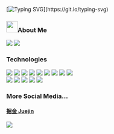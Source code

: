 [![Typing SVG](https://readme-typing-svg.demolab.com?font=Fira+Code&duration=4000&pause=2000&color=F70795&repeat=false&vCenter=true&random=false&width=435&lines=Hi%2C+I%E2%80%99m+Keylan%2C+a+front-end+engineer.)](https://git.io/typing-svg)

<h3><img style="width: 30px;"  src="https://camo.githubusercontent.com/6eca0ec910932cc3b8bee37e3f16934f4713f03f8a2985f5fca9e8144e72c4eb/68747470733a2f2f63646e2e6a7364656c6976722e6e65742f67682f4d616c655765622f706963747572652f696d616765732f74656368626c6f672f68692e676966"  />About Me</h3>

<div>
  
</div>


<div>
  <img src="https://komarev.com/ghpvc/?username=Itkeytome&style=social">
  <img src="https://img.shields.io/badge/dynamic/json?style=social&logo=Bilibili&color=%23ff69b4&logoColor=ff8cc6&label=%E5%93%94%E5%93%A9%E5%93%94%E5%93%A9%20Fans&query=%24.data.totalSubs&url=https%3A%2F%2Fapi.spencerwoo.com%2Fsubstats%2F%3Fsource%3Dbilibili%26queryKey%3D437449107">
</div>

<h3>Technologies</h3>

<div>
  <img src="https://img.shields.io/badge/-JavaScript-f6da1c?style=flat&logo=javascript&logoColor=white">
  <img src="https://img.shields.io/badge/-TypeScript-2b6dbf?style=flat&logo=typescript&logoColor=white">
  <img src="https://img.shields.io/badge/-Vue-001234e?style=flat&logo=vuedotjs&logoColor=white">
  <img src="https://img.shields.io/badge/-React-00b4ce?style=flat&logo=react&logoColor=white">
  <img src="https://img.shields.io/badge/-Node.js-3C873A?style=flat&logo=Node.js&logoColor=white">
  <img src="https://img.shields.io/badge/-Koa-33333D?style=flat&logo=koa&logoColor=white">
  <img src="https://img.shields.io/badge/-Express-3404d59?style=flat&logo=express&logoColor=white">
  <img src="https://img.shields.io/badge/-Less-bf608e?style=flat&logo=less&logoColor=white">
  <img src="https://img.shields.io/badge/-Sass-b37feb?style=flat&logo=sass&logoColor=white">
</div>

<div>
  <img src="https://img.shields.io/badge/-Git-ee462c?style=flat&logo=git&logoColor=white">
  <img src="https://img.shields.io/badge/-Docker-218bea?style=flat&logo=docker&logoColor=white">
  <img src="https://img.shields.io/badge/-Github-black?style=flat&logo=github">
  <img src="https://img.shields.io/badge/-Webpack-%232C3A42?style=flat-square&logo=webpack">
  <img src="https://img.shields.io/badge/-ESLint-%234B32C3?style=flat-square&logo=eslint">
</div>

<h3>More Social Media...</h3>

<h4><a href="https://juejin.cn/user/1698079717464174">掘金 Juejin</a></h4>

<div>
  
  <img src="https://stats.justsong.cn/api/juejin?id=1698079717464174&lang=zh-CN" />
</div>




